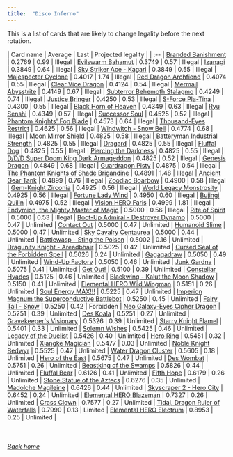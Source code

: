 ```yaml
---
title:  "Disco Inferno"
---
```


This is a list of cards that are likely to change legality before the next rotation.

| Card name | Average | Last | Projected legality |
| :-- |
[Branded Banishment](https://db.ygoprodeck.com/card/?search=Branded%20Banishment) | 0.2769 | 0.99 | Illegal |
[Evilswarm Bahamut](https://db.ygoprodeck.com/card/?search=Evilswarm%20Bahamut) | 0.3749 | 0.57 | Illegal |
[Izanagi](https://db.ygoprodeck.com/card/?search=Izanagi) | 0.3849 | 0.64 | Illegal |
[Sky Striker Ace - Kagari](https://db.ygoprodeck.com/card/?search=Sky%20Striker%20Ace%20-%20Kagari) | 0.3849 | 0.55 | Illegal |
[Majespecter Cyclone](https://db.ygoprodeck.com/card/?search=Majespecter%20Cyclone) | 0.4017 | 1.74 | Illegal |
[Red Dragon Archfiend](https://db.ygoprodeck.com/card/?search=Red%20Dragon%20Archfiend) | 0.4074 | 0.55 | Illegal |
[Clear Vice Dragon](https://db.ygoprodeck.com/card/?search=Clear%20Vice%20Dragon) | 0.4124 | 0.54 | Illegal |
[Mermail Abysstrite](https://db.ygoprodeck.com/card/?search=Mermail%20Abysstrite) | 0.4149 | 0.67 | Illegal |
[Subterror Behemoth Stalagmo](https://db.ygoprodeck.com/card/?search=Subterror%20Behemoth%20Stalagmo) | 0.4249 | 0.74 | Illegal |
[Justice Bringer](https://db.ygoprodeck.com/card/?search=Justice%20Bringer) | 0.4250 | 0.53 | Illegal |
[S-Force Pla-Tina](https://db.ygoprodeck.com/card/?search=S-Force%20Pla-Tina) | 0.4300 | 0.55 | Illegal |
[Black Horn of Heaven](https://db.ygoprodeck.com/card/?search=Black%20Horn%20of%20Heaven) | 0.4349 | 0.63 | Illegal |
[Ryu Senshi](https://db.ygoprodeck.com/card/?search=Ryu%20Senshi) | 0.4349 | 0.57 | Illegal |
[Successor Soul](https://db.ygoprodeck.com/card/?search=Successor%20Soul) | 0.4525 | 0.52 | Illegal |
[Phantom Knights' Fog Blade](https://db.ygoprodeck.com/card/?search=Phantom%20Knights'%20Fog%20Blade) | 0.4573 | 0.64 | Illegal |
[Thousand-Eyes Restrict](https://db.ygoprodeck.com/card/?search=Thousand-Eyes%20Restrict) | 0.4625 | 0.56 | Illegal |
[Windwitch - Snow Bell](https://db.ygoprodeck.com/card/?search=Windwitch%20-%20Snow%20Bell) | 0.4774 | 0.68 | Illegal |
[Moon Mirror Shield](https://db.ygoprodeck.com/card/?search=Moon%20Mirror%20Shield) | 0.4825 | 0.58 | Illegal |
[Batteryman Industrial Strength](https://db.ygoprodeck.com/card/?search=Batteryman%20Industrial%20Strength) | 0.4825 | 0.55 | Illegal |
[Dragard](https://db.ygoprodeck.com/card/?search=Dragard) | 0.4825 | 0.55 | Illegal |
[Fluffal Dog](https://db.ygoprodeck.com/card/?search=Fluffal%20Dog) | 0.4825 | 0.55 | Illegal |
[Piercing the Darkness](https://db.ygoprodeck.com/card/?search=Piercing%20the%20Darkness) | 0.4825 | 0.55 | Illegal |
[D/D/D Super Doom King Dark Armageddon](https://db.ygoprodeck.com/card/?search=D/D/D%20Super%20Doom%20King%20Dark%20Armageddon) | 0.4825 | 0.52 | Illegal |
[Genesis Dragon](https://db.ygoprodeck.com/card/?search=Genesis%20Dragon) | 0.4849 | 0.68 | Illegal |
[Guardragon Pisty](https://db.ygoprodeck.com/card/?search=Guardragon%20Pisty) | 0.4875 | 0.54 | Illegal |
[The Phantom Knights of Shade Brigandine](https://db.ygoprodeck.com/card/?search=The%20Phantom%20Knights%20of%20Shade%20Brigandine) | 0.4891 | 1.48 | Illegal |
[Ancient Gear Tank](https://db.ygoprodeck.com/card/?search=Ancient%20Gear%20Tank) | 0.4899 | 0.76 | Illegal |
[Zoodiac Boarbow](https://db.ygoprodeck.com/card/?search=Zoodiac%20Boarbow) | 0.4900 | 0.58 | Illegal |
[Gem-Knight Zirconia](https://db.ygoprodeck.com/card/?search=Gem-Knight%20Zirconia) | 0.4925 | 0.56 | Illegal |
[World Legacy Monstrosity](https://db.ygoprodeck.com/card/?search=World%20Legacy%20Monstrosity) | 0.4925 | 0.56 | Illegal |
[Fortune Lady Wind](https://db.ygoprodeck.com/card/?search=Fortune%20Lady%20Wind) | 0.4950 | 0.60 | Illegal |
[Bujingi Quilin](https://db.ygoprodeck.com/card/?search=Bujingi%20Quilin) | 0.4975 | 0.52 | Illegal |
[Vision HERO Faris](https://db.ygoprodeck.com/card/?search=Vision%20HERO%20Faris) | 0.4999 | 1.81 | Illegal |
[Endymion, the Mighty Master of Magic](https://db.ygoprodeck.com/card/?search=Endymion,%20the%20Mighty%20Master%20of%20Magic) | 0.5000 | 0.56 | Illegal |
[Rite of Spirit](https://db.ygoprodeck.com/card/?search=Rite%20of%20Spirit) | 0.5000 | 0.53 | Illegal |
[Boot-Up Admiral - Destroyer Dynamo](https://db.ygoprodeck.com/card/?search=Boot-Up%20Admiral%20-%20Destroyer%20Dynamo) | 0.5000 | 0.47 | Unlimited |
[Contact Out](https://db.ygoprodeck.com/card/?search=Contact%20Out) | 0.5000 | 0.47 | Unlimited |
[Humanoid Slime](https://db.ygoprodeck.com/card/?search=Humanoid%20Slime) | 0.5000 | 0.47 | Unlimited |
[Sky Cavalry Centaurea](https://db.ygoprodeck.com/card/?search=Sky%20Cavalry%20Centaurea) | 0.5000 | 0.44 | Unlimited |
[Battlewasp - Sting the Poison](https://db.ygoprodeck.com/card/?search=Battlewasp%20-%20Sting%20the%20Poison) | 0.5002 | 0.16 | Unlimited |
[Dragunity Knight - Areadbhair](https://db.ygoprodeck.com/card/?search=Dragunity%20Knight%20-%20Areadbhair) | 0.5025 | 0.42 | Unlimited |
[Cursed Seal of the Forbidden Spell](https://db.ygoprodeck.com/card/?search=Cursed%20Seal%20of%20the%20Forbidden%20Spell) | 0.5026 | 0.24 | Unlimited |
[Gagagadraw](https://db.ygoprodeck.com/card/?search=Gagagadraw) | 0.5050 | 0.49 | Unlimited |
[Wind-Up Factory](https://db.ygoprodeck.com/card/?search=Wind-Up%20Factory) | 0.5050 | 0.46 | Unlimited |
[Junk Gardna](https://db.ygoprodeck.com/card/?search=Junk%20Gardna) | 0.5075 | 0.41 | Unlimited |
[Get Out!](https://db.ygoprodeck.com/card/?search=Get%20Out!) | 0.5100 | 0.39 | Unlimited |
[Constellar Hyades](https://db.ygoprodeck.com/card/?search=Constellar%20Hyades) | 0.5125 | 0.46 | Unlimited |
[Blackwing - Kalut the Moon Shadow](https://db.ygoprodeck.com/card/?search=Blackwing%20-%20Kalut%20the%20Moon%20Shadow) | 0.5150 | 0.41 | Unlimited |
[Elemental HERO Wild Wingman](https://db.ygoprodeck.com/card/?search=Elemental%20HERO%20Wild%20Wingman) | 0.5151 | 0.26 | Unlimited |
[Soul Energy MAX!!!](https://db.ygoprodeck.com/card/?search=Soul%20Energy%20MAX!!!) | 0.5225 | 0.47 | Unlimited |
[Imperion Magnum the Superconductive Battlebot](https://db.ygoprodeck.com/card/?search=Imperion%20Magnum%20the%20Superconductive%20Battlebot) | 0.5250 | 0.45 | Unlimited |
[Fairy Tail - Snow](https://db.ygoprodeck.com/card/?search=Fairy%20Tail%20-%20Snow) | 0.5250 | 0.42 | Forbidden |
[Neo Galaxy-Eyes Cipher Dragon](https://db.ygoprodeck.com/card/?search=Neo%20Galaxy-Eyes%20Cipher%20Dragon) | 0.5251 | 0.39 | Unlimited |
[Des Koala](https://db.ygoprodeck.com/card/?search=Des%20Koala) | 0.5251 | 0.27 | Unlimited |
[Gravekeeper's Visionary](https://db.ygoprodeck.com/card/?search=Gravekeeper's%20Visionary) | 0.5326 | 0.39 | Unlimited |
[Starry Knight Flamel](https://db.ygoprodeck.com/card/?search=Starry%20Knight%20Flamel) | 0.5401 | 0.33 | Unlimited |
[Solemn Wishes](https://db.ygoprodeck.com/card/?search=Solemn%20Wishes) | 0.5425 | 0.46 | Unlimited |
[Legacy of the Duelist](https://db.ygoprodeck.com/card/?search=Legacy%20of%20the%20Duelist) | 0.5426 | 0.40 | Unlimited |
[Hero Ring](https://db.ygoprodeck.com/card/?search=Hero%20Ring) | 0.5451 | 0.32 | Unlimited |
[Xiangke Magician](https://db.ygoprodeck.com/card/?search=Xiangke%20Magician) | 0.5477 | 0.03 | Unlimited |
[Noble Knight Bedwyr](https://db.ygoprodeck.com/card/?search=Noble%20Knight%20Bedwyr) | 0.5525 | 0.47 | Unlimited |
[Water Dragon Cluster](https://db.ygoprodeck.com/card/?search=Water%20Dragon%20Cluster) | 0.5605 | 0.18 | Unlimited |
[Hero of the East](https://db.ygoprodeck.com/card/?search=Hero%20of%20the%20East) | 0.5675 | 0.47 | Unlimited |
[Des Wombat](https://db.ygoprodeck.com/card/?search=Des%20Wombat) | 0.5751 | 0.26 | Unlimited |
[Beastking of the Swamps](https://db.ygoprodeck.com/card/?search=Beastking%20of%20the%20Swamps) | 0.5826 | 0.44 | Unlimited |
[Fluffal Bear](https://db.ygoprodeck.com/card/?search=Fluffal%20Bear) | 0.6126 | 0.41 | Unlimited |
[Fifth Hope](https://db.ygoprodeck.com/card/?search=Fifth%20Hope) | 0.6179 | 0.26 | Unlimited |
[Stone Statue of the Aztecs](https://db.ygoprodeck.com/card/?search=Stone%20Statue%20of%20the%20Aztecs) | 0.6276 | 0.35 | Unlimited |
[Madolche Magileine](https://db.ygoprodeck.com/card/?search=Madolche%20Magileine) | 0.6426 | 0.44 | Unlimited |
[Skyscraper 2 - Hero City](https://db.ygoprodeck.com/card/?search=Skyscraper%202%20-%20Hero%20City) | 0.6452 | 0.24 | Unlimited |
[Elemental HERO Blazeman](https://db.ygoprodeck.com/card/?search=Elemental%20HERO%20Blazeman) | 0.7327 | 0.26 | Unlimited |
[Crass Clown](https://db.ygoprodeck.com/card/?search=Crass%20Clown) | 0.7577 | 0.27 | Unlimited |
[Tidal, Dragon Ruler of Waterfalls](https://db.ygoprodeck.com/card/?search=Tidal,%20Dragon%20Ruler%20of%20Waterfalls) | 0.7990 | 0.13 | Limited |
[Elemental HERO Electrum](https://db.ygoprodeck.com/card/?search=Elemental%20HERO%20Electrum) | 0.8953 | 0.25 | Unlimited |

<br>

###### [Back home](index)